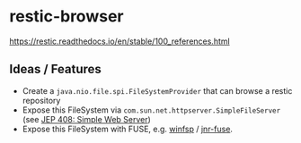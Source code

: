 # restic-browser

https://restic.readthedocs.io/en/stable/100_references.html

## Ideas / Features
* Create a `java.nio.file.spi.FileSystemProvider` that can browse a restic repository
* Expose this FileSystem via `com.sun.net.httpserver.SimpleFileServer`
  (see [JEP 408: Simple Web Server](https://openjdk.org/jeps/408))
* Expose this FileSystem with FUSE, e.g. [winfsp](https://winfsp.dev/doc/Known-File-Systems/)
  / [jnr-fuse](https://github.com/SerCeMan/jnr-fuse).
